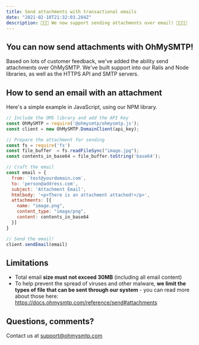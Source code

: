 ```yaml
---
title: Send attachments with transactional emails
date: "2021-02-18T21:32:03.284Z"
description: 📎📎📎 We now support sending attachments over email! 🥳🥳🥳🥳
---
```


## You can now send attachments with OhMySMTP!

Based on lots of customer feedback, we've added the ability send attachments over OhMySMTP. We've built support into our Rails and Node libraries, as well as the HTTPS API and SMTP servers.

## How to send an email with an attachment

Here's a simple example in JavaScript, using our NPM library.

```javascript
// Include the OMS library and add the API Key
const OhMySMTP = require('@ohmysmtp/ohmysmtp.js');
const client = new OhMySMTP.DomainClient(api_key);

// Prepare the attachment for sending
const fs = require('fs')
const file_buffer  = fs.readFileSync("image.jpg");
const contents_in_base64 = file_buffer.toString('base64');

// Craft the email
const email = {
  from: `test@yourdomain.com`,
  to: 'person@address.com',
  subject: 'Attachment Email',
  htmlbody: '<p>There is an attachment attached!</p>',
  attachments: [{
    name: "image.png",
    content_type: "image/png",
    content: contents_in_base64
  }]
}

// Send the email!
client.sendEmail(email)

```

## Limitations

- Total email **size must not exceed 30MB** (including all email content)
- To help prevent the spread of viruses and other malware, **we limit the types of file that can be sent through our system** - you can read more about those here: https://docs.ohmysmtp.com/reference/send#attachments

## Questions, comments? 

Contact us at support@ohmysmtp.com